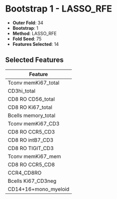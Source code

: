 # Bootstrap 1 - LASSO_RFE

- **Outer Fold**: 34
- **Bootstrap**: 1
- **Method**: LASSO_RFE
- **Fold Seed**: 75
- **Features Selected**: 14

## Selected Features

| Feature |
|---------|
| Tconv memKi67_total |
| CD3hi_total |
| CD8 RO CD56_total |
| CD8 RO Ki67_total |
| Bcells memory_total |
| Tconv memKi67_CD3 |
| CD8 RO CCR5_CD3 |
| CD8 RO intB7_CD3 |
| CD8 RO TIGIT_CD3 |
| Tconv memKi67_mem |
| CD8 RO CCR5_CD8 |
| CCR4_CD8RO |
| Bcells Ki67_CD3neg |
| CD14+16+mono_myeloid |
